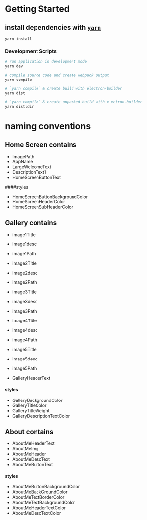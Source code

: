 # Getting Started

## install dependencies with [`yarn`](https://yarnpkg.com/en/)

```bash
yarn install
```

### Development Scripts

```bash
# run application in development mode
yarn dev

# compile source code and create webpack output
yarn compile

# `yarn compile` & create build with electron-builder
yarn dist

# `yarn compile` & create unpacked build with electron-builder
yarn dist:dir
```

# naming conventions

## Home Screen contains

  * ImagePath
  * AppName
  * LargeWelcomeText
  * DescriptionText1
  * HomeScreenButtonText

  ####styles
  * HomeScreenButtonBackgroundColor
  * HomeScreenHeaderColor
  * HomeScreenSubHeaderColor

## Gallery contains

  * image1Title
  * image1desc
  * image1Path

  * image2Title
  * image2desc
  * image2Path

  * image3Title
  * image3desc
  * image3Path

  * image4Title
  * image4desc
  * image4Path

  * image5Title
  * image5desc
  * image5Path

  * GalleryHeaderText

  #### styles

  * GalleryBackgroundColor
  * GalleryTitleColor
  * GalleryTitleWeight
  * GalleryDescriptionTextColor

## About contains

  * AboutMeHeaderText
  * AboutMeImg
  * AboutMeHeader
  * AboutMeDescText
  * AboutMeButtonText

  #### styles

  * AboutMeButtonBackgroundColor
  * AboutMeBackGroundColor
  * AboutMeTextBorderColor
  * AboutMeTextBackgroundColor
  * AboutMeHeaderTextColor
  * AboutMeDescTextColor
